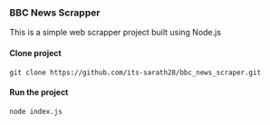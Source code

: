 ### BBC News Scrapper

This is a simple web scrapper project built using Node.js

#### Clone project
```
git clone https://github.com/its-sarath28/bbc_news_scraper.git
```

#### Run the project

```
node index.js
```
